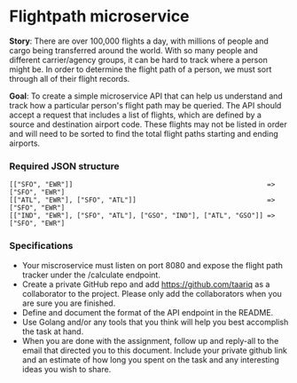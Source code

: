 # Flightpath microservice

**Story**: There are over 100,000 flights a day, with millions of people and cargo being transferred around the world. With so many people and different carrier/agency groups, it can be hard to track where a person might be. In order to determine the flight path of a person, we must sort through all of their flight records.

**Goal**: To create a simple microservice API that can help us understand and track how a particular person's flight path may be queried. The API should accept a request that includes a list of flights, which are defined by a source and destination airport code. These flights may not be listed in order and will need to be sorted to find the total flight paths starting and ending airports.

### Required JSON structure
```
[["SFO", "EWR"]]                                                 => ["SFO", "EWR"]
[["ATL", "EWR"], ["SFO", "ATL"]]                                 => ["SFO", "EWR"]
[["IND", "EWR"], ["SFO", "ATL"], ["GSO", "IND"], ["ATL", "GSO"]] => ["SFO", "EWR"]
```

### Specifications
- Your miscroservice must listen on port 8080 and expose the flight path tracker under the /calculate endpoint.
- Create a private GitHub repo and add https://github.com/taariq as a collaborator to the project. Please only add the collaborators when you are sure you are finished.
- Define and document the format of the API endpoint in the README.
- Use Golang and/or any tools that you think will help you best accomplish the task at hand.
- When you are done with the assignment, follow up and reply-all to the email that directed you to this document. Include your private github link and an estimate of how long you spent on the task and any interesting ideas you wish to share.